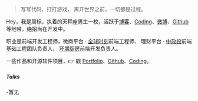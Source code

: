 > 写写代码，打打游戏，
> 离开世界之前，一切都是过程。

Hey，我是周标，执着的天秤座男生一枚，活跃于[博客](https://bb595700239.github.io/joubn_blog)、[Coding](https://coding.net/bb595700239)、[微博](https://weibo.com/bb59570239)、[Github](http://github.com/bb595700239) 等地带，绝招尚在开发中。

职业是前端开发工程师，微商平台 · [全球时刻](http://www.51buyin.com/web/index.html)前端工程师、 理财平台 · [中政投](https://www.zhongzhengtou.com/)前端基础工程团队负责人、 [环朋厨房](http://hpweb.qisheng.me/#/index)前端开发负责人。

一些作品和开源软件项目，👉 戳 [Portfolio](/joubn_blog/portfolio)、[Github](http://github.com/bb595700239)、[Coding](https://coding.net/bb595700239)。


##### Talks


-暂无

